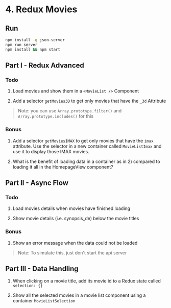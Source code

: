 # 4. Redux Movies

## Run

```sh
npm install -g json-server
npm run server
npm install && npm start
```

## Part I - Redux Advanced

### Todo

1. Load movies and show them in a `<MovieList />` Component

2. Add a selector `getMovies3D` to get only movies that have the `_3d` Attribute

> Note: you can use `Array.prototype.filter()` and `Array.prototype.includes()` for this

### Bonus

1. Add a selector `getMoviesIMAX` to get only movies that have the `imax` attribute. Use the selector in a new container called `MovieListImax` and use it to display those IMAX movies.

2. What is the benefit of loading data in a container as in 2) compared to loading it all in the HomepageView component?


## Part II - Async Flow

### Todo

1. Load movies details when movies have finished loading

2. Show movie details (i.e. synopsis_de) below the movie titles

### Bonus

1. Show an error message when the data could not be loaded

> Note: To simulate this, just don't start the api server


## Part III - Data Handling

1. When clicking on a movie title, add its movie id to a Redux state called `selection: {}`

2. Show all the selected movies in a movie list component using a container `MovieListSelection`
